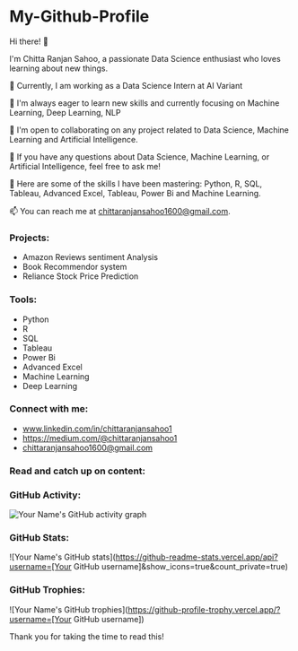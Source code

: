 # My-Github-Profile


Hi there! 👋

I'm Chitta Ranjan Sahoo, a passionate Data Science enthusiast who loves learning about new things.

🔭 Currently, I am working as a Data Science Intern at AI Variant

🌱 I'm always eager to learn new skills and currently focusing on Machine Learning, Deep Learning, NLP

👯 I'm open to collaborating on any project related to Data Science, Machine Learning and Artificial Intelligence.

💬 If you have any questions about Data Science, Machine Learning, or Artificial Intelligence, feel free to ask me!

🌱 Here are some of the skills I have been mastering: Python, R, SQL, Tableau, Advanced Excel, Tableau, Power Bi and Machine Learning.

📫 You can reach me at chittaranjansahoo1600@gmail.com.

### Projects:

- Amazon Reviews sentiment Analysis
- Book Recommendor system
- Reliance Stock Price Prediction

### Tools:

- Python
- R
- SQL
- Tableau
- Power Bi
- Advanced Excel
- Machine Learning
- Deep Learning

### Connect with me:

- www.linkedin.com/in/chittaranjansahoo1
- https://medium.com/@chittaranjansahoo1
- chittaranjansahoo1600@gmail.com

### Read and catch up on content:



### GitHub Activity:

![Your Name's GitHub activity graph](https://activity-graph.herokuapp.com/graph?username=)

### GitHub Stats:

![Your Name's GitHub stats](https://github-readme-stats.vercel.app/api?username=[Your GitHub username]&show_icons=true&count_private=true)

### GitHub Trophies:

![Your Name's GitHub trophies](https://github-profile-trophy.vercel.app/?username=[Your GitHub username])

Thank you for taking the time to read this!
